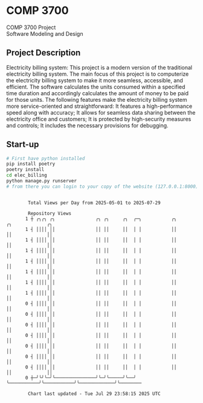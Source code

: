 # COMP 3700
COMP 3700 Project  
Software Modeling and Design
## Project Description
Electricity billing system: This project is a modern version of the traditional electricity billing system. The main focus of this project is to computerize the electricity billing system to make it more seamless, accessible, and efficient. The software calculates the units consumed within a specified time duration and accordingly calculates the amount of money to be paid for those units. The following features make the electricity billing system more service-oriented and straightforward: It features a high-performance speed along with accuracy; It allows for seamless data sharing between the electricity office and customers; It is protected by high-security measures and controls; It includes the necessary provisions for debugging.

## Start-up
```bash
# First have python installed
pip install poetry
poetry install
cd elec_billing
python manage.py runserver
# from there you can login to your copy of the website (127.0.0.1:8000), default creds are admin/admin
```

```

        Total Views per Day from 2025-05-01 to 2025-07-29

        Repository Views
       1 ┼ ╭╮╭╮ ╭╮               ╭╮ ╭╮     ╭╮  ╭─╮           ╭╮           ╭╮             ╭╮
       1 ┤ ││││ ││               ││ ││     ││  │ │           ││           ││             ││
       1 ┤ ││││ ││               ││ ││     ││  │ │           ││           ││             ││
       1 ┤ ││││ ││               ││ ││     ││  │ │           ││           ││             ││
       1 ┤ ││││ ││               ││ ││     ││  │ │           ││           ││             ││
       1 ┤ ││││ ││               ││ ││     ││  │ │           ││           ││             ││
       1 ┤ ││││ ││               ││ ││     ││  │ │           ││           ││             ││
       1 ┤ ││││ ││               ││ ││     ││  │ │           ││           ││             ││
       0 ┤ ││││ ││               ││ ││     ││  │ │           ││           ││             ││
       0 ┤ ││││ ││               ││ ││     ││  │ │           ││           ││             ││
       0 ┤ ││││ ││               ││ ││     ││  │ │           ││           ││             ││
       0 ┤ ││││ ││               ││ ││     ││  │ │           ││           ││             ││
       0 ┤ ││││ ││               ││ ││     ││  │ │           ││           ││             ││
       0 ┤ ││││ ││               ││ ││     ││  │ │           ││           ││             ││
       0 ┤ ││││ ││               ││ ││     ││  │ │           ││           ││             ││
       0 ┼─╯╰╯╰─╯╰───────────────╯╰─╯╰─────╯╰──╯ ╰───────────╯╰───────────╯╰─────────────╯╰────────

        Chart last updated - Tue Jul 29 23:58:15 2025 UTC
        
```
